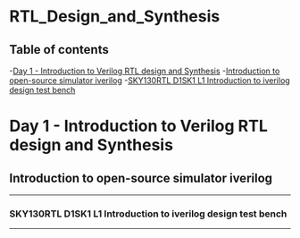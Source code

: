 # RTL_Design_and_Synthesis
## Table of contents
-[Day 1 - Introduction to Verilog RTL design and Synthesis](#Day-1---Introduction-to-Verilog-RTL-design-and-Synthesis)
  -[Introduction to open-source simulator iverilog](#Introduction-to-open-source-simulator-iverilog)
   -[SKY130RTL D1SK1 L1 Introduction to iverilog design test bench](#SKY130RTL-D1SK1-L1-Introduction-to-iverilog-design-test-bench)




# Day 1 - Introduction to Verilog RTL design and Synthesis
## Introduction to open-source simulator iverilog
---
### SKY130RTL D1SK1 L1 Introduction to iverilog design test bench
---

 
